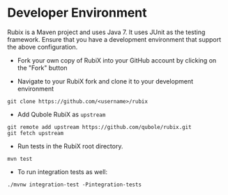 # Developer Environment

Rubix is a Maven project and uses Java 7. It uses JUnit as the testing framework.
Ensure that you have a development environment that support the above 
configuration.

* Fork your own copy of RubiX into your GitHub account by clicking on the "Fork" button

* Navigate to your RubiX fork and clone it to your development environment
```
git clone https://github.com/<username>/rubix
```

* Add Qubole RubiX as `upstream`
```
git remote add upstream https://github.com/qubole/rubix.git
git fetch upstream
```

* Run tests in the RubiX root directory.
```
mvn test
```

* To run integration tests as well:
```
./mvnw integration-test -Pintegration-tests
```
